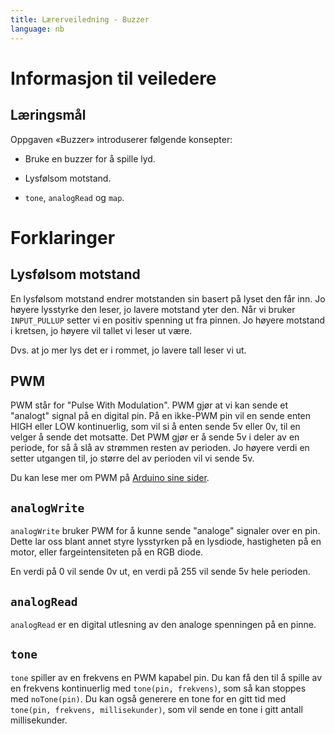 ```yaml
---
title: Lærerveiledning - Buzzer
language: nb
---
```



# Informasjon til veiledere

## Læringsmål

Oppgaven «Buzzer» introduserer følgende konsepter:

+ Bruke en buzzer for å spille lyd.

+ Lysfølsom motstand.

+ ``tone``, ``analogRead`` og ``map``.


# Forklaringer

## Lysfølsom motstand

En lysfølsom motstand endrer motstanden sin basert på lyset den får inn. Jo
høyere lysstyrke den leser, jo lavere motstand yter den. Når vi bruker
`INPUT_PULLUP` setter vi en positiv spenning ut fra pinnen. Jo høyere motstand
i kretsen, jo høyere vil tallet vi leser ut være.

 Dvs. at jo mer lys det er i rommet, jo lavere tall leser vi ut.

## PWM

PWM står for "Pulse With Modulation". PWM gjør at vi kan sende et "analogt"
signal på en digital pin. På en ikke-PWM pin vil en sende enten HIGH eller LOW
kontinuerlig, som vil si å enten sende 5v eller 0v, til en velger å sende det
motsatte. Det PWM gjør er å sende 5v i deler av en periode, for så å slå av
strømmen resten av perioden. Jo høyere verdi en setter utgangen til, jo større
del av perioden vil vi sende 5v.

Du kan lese mer om PWM på [Arduino sine sider](https://www.arduino.cc/en/Tutorial/PWM).

## ``analogWrite``

`analogWrite` bruker PWM for å kunne sende "analoge" signaler over en pin.
Dette lar oss blant annet styre lysstyrken på en lysdiode, hastigheten på en
motor, eller fargeintensiteten på en RGB diode.

En verdi på 0 vil sende 0v ut, en verdi på 255 vil sende 5v hele perioden.

## ``analogRead``

`analogRead` er en digital utlesning av den analoge spenningen på en pinne.

## ``tone``

`tone` spiller av en frekvens en PWM kapabel pin. Du kan få den til å
spille av en frekvens kontinuerlig med `tone(pin, frekvens)`, som så kan
stoppes med `noTone(pin)`. Du kan også generere en tone for en gitt tid med
`tone(pin, frekvens, millisekunder)`, som vil sende en tone i gitt antall
millisekunder.
